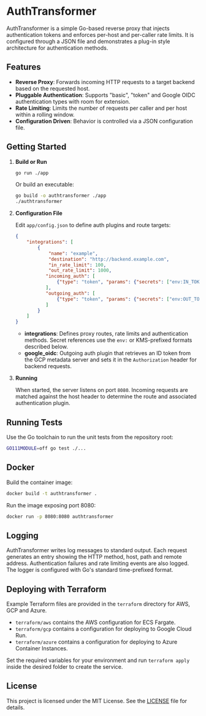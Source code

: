 # AuthTransformer

AuthTransformer is a simple Go-based reverse proxy that injects authentication tokens and enforces per-host and per-caller rate limits. It is configured through a JSON file and demonstrates a plug-in style architecture for authentication methods.

## Features

- **Reverse Proxy**: Forwards incoming HTTP requests to a target backend based on the requested host.
- **Pluggable Authentication**: Supports "basic", "token" and Google OIDC authentication types with room for extension.
- **Rate Limiting**: Limits the number of requests per caller and per host within a rolling window.
- **Configuration Driven**: Behavior is controlled via a JSON configuration file.

## Getting Started

1. **Build or Run**
   
   ```bash
   go run ./app
   ```
   
   Or build an executable:
   
   ```bash
   go build -o authtransformer ./app
   ./authtransformer
   ```

2. **Configuration File**
   
   Edit `app/config.json` to define auth plugins and route targets:
   
   ```json
   {
       "integrations": [
           {
               "name": "example",
               "destination": "http://backend.example.com",
               "in_rate_limit": 100,
               "out_rate_limit": 1000,
              "incoming_auth": [
                  {"type": "token", "params": {"secrets": ["env:IN_TOKEN"], "header": "X-Auth"}}
              ],
              "outgoing_auth": [
                  {"type": "token", "params": {"secrets": ["env:OUT_TOKEN"], "header": "X-Auth"}}
              ]
           }
       ]
   }
   ```

   - **integrations**: Defines proxy routes, rate limits and authentication methods. Secret references use the `env:` or KMS-prefixed formats described below.
   - **google_oidc**: Outgoing auth plugin that retrieves an ID token from the GCP metadata server and sets it in the `Authorization` header for backend requests.

3. **Running**

   When started, the server listens on port `8080`. Incoming requests are matched against the host header to determine the route and associated authentication plugin.

## Running Tests

Use the Go toolchain to run the unit tests from the repository root:

```bash
GO111MODULE=off go test ./...
```

## Docker

Build the container image:

```bash
docker build -t authtransformer .
```

Run the image exposing port 8080:

```bash
docker run -p 8080:8080 authtransformer
```

## Logging

AuthTransformer writes log messages to standard output. Each request generates an entry showing the HTTP method, host, path and remote address. Authentication failures and rate limiting events are also logged. The logger is configured with Go's standard time-prefixed format.

## Deploying with Terraform

Example Terraform files are provided in the `terraform` directory for AWS, GCP and Azure.

- `terraform/aws` contains the AWS configuration for ECS Fargate.
- `terraform/gcp` contains a configuration for deploying to Google Cloud Run.
- `terraform/azure` contains a configuration for deploying to Azure Container Instances.

Set the required variables for your environment and run `terraform apply` inside the desired folder to create the service.

## License

This project is licensed under the MIT License. See the [LICENSE](LICENSE) file for details.

